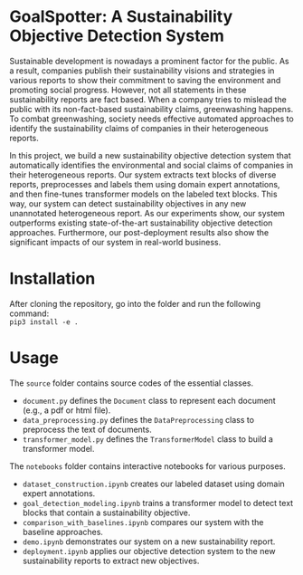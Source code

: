 # GoalSpotter: A Sustainability Objective Detection System

Sustainable development is nowadays a prominent factor for the public. As a result, companies publish their sustainability visions and strategies in various reports to show their commitment to saving the environment and promoting social progress. However, not all statements in these sustainability reports are fact based. When a company tries to mislead the public with its non-fact-based sustainability claims, greenwashing happens. To combat greenwashing, society needs effective automated approaches to identify the sustainability claims of companies in their heterogeneous reports. 

In this project, we build a new sustainability objective detection system that automatically identifies the environmental and social claims of companies in their heterogeneous reports. Our system extracts text blocks of diverse reports, preprocesses and labels them using domain expert annotations, and then fine-tunes transformer models on the labeled text blocks. This way, our system can detect sustainability objectives in any new unannotated heterogeneous report. As our experiments show, our system outperforms existing state-of-the-art sustainability objective detection approaches. Furthermore, our post-deployment results also show the significant impacts of our system in real-world business. 


# Installation
After cloning the repository, go into the folder and run the following command:    
```pip3 install -e .```


# Usage
The `source` folder contains source codes of the essential classes.
- `document.py` defines the `Document` class to represent each document (e.g., a pdf or html file).
- `data_preprocessing.py` defines the `DataPreprocessing` class to preprocess the text of documents.
- `transformer_model.py` defines the `TransformerModel` class to build a transformer model.

The `notebooks` folder contains interactive notebooks for various purposes.
- `dataset_construction.ipynb` creates our labeled dataset using domain expert annotations.
- `goal_detection_modeling.ipynb` trains a transformer model to detect text blocks that contain a sustainability objective.
- `comparison_with_baselines.ipynb` compares our system with the baseline approaches.
- `demo.ipynb` demonstrates our system on a new sustainability report.
- `deployment.ipynb` applies our objective detection system to the new sustainability reports to extract new objectives.
